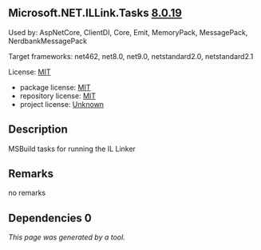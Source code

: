 Microsoft.NET.ILLink.Tasks [8.0.19](https://www.nuget.org/packages/Microsoft.NET.ILLink.Tasks/8.0.19)
--------------------

Used by: AspNetCore, ClientDI, Core, Emit, MemoryPack, MessagePack, NerdbankMessagePack

Target frameworks: net462, net8.0, net9.0, netstandard2.0, netstandard2.1

License: [MIT](../../../../licenses/mit) 

- package license: [MIT](https://licenses.nuget.org/MIT) 
- repository license: [MIT](https://github.com/dotnet/runtime) 
- project license: [Unknown](https://dot.net/) 

Description
-----------
MSBuild tasks for running the IL Linker

Remarks
-----------
no remarks


Dependencies 0
-----------


*This page was generated by a tool.*